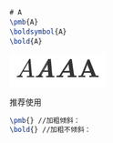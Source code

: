 ```latex
# A
\pmb{A}
\boldsymbol{A} 
\bold{A}
```



![计算机生成了可选文字: AAAA](clip_image001.png)

 

推荐使用

```latex
\pmb{} //加粗倾斜：
\bold{} //加粗不倾斜：
```

